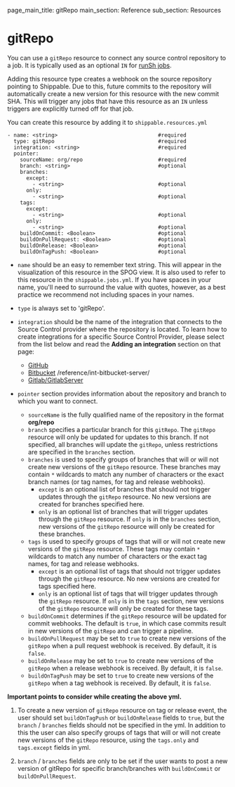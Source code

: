 page_main_title: gitRepo
main_section: Reference
sub_section: Resources

# gitRepo


You can use a `gitRepo` resource to connect any source control repository to a job. It is typically used as an optional `IN` for [runSh jobs](job-runsh/).

Adding this resource type creates a webhook on the source repository pointing to Shippable. Due to this, future commits to the repository will automatically create a new version for this resource with the new commit SHA. This will trigger any jobs that have this resource as an `IN` unless triggers are explicitly turned off for that job.

You can create this resource by adding it to `shippable.resources.yml`
```
- name: <string>                                #required
  type: gitRepo                                 #required
  integration: <string>                         #required
  pointer:
    sourceName: org/repo                        #required
    branch: <string>                            #optional
    branches:
      except:
        - <string>                              #optional
      only:
        - <string>                              #optional
    tags:
      except:
        - <string>                              #optional
      only:
        - <string>                              #optional
    buildOnCommit: <Boolean>                    #optional
    buildOnPullRequest: <Boolean>               #optional
    buildOnRelease: <Boolean>                   #optional
    buildOnTagPush: <Boolean>                   #optional
```

* `name` should be an easy to remember text string. This will appear in the visualization of this resource in the SPOG view. It is also used to refer to this resource in the `shippable.jobs.yml`.  If you have spaces in your name, you'll need to surround the value with quotes, however, as a best practice we recommend not including spaces in your names.

* `type` is always set to 'gitRepo'.

* `integration` should be the name of the integration that connects to the Source Control provider where the repository is located. To learn how to create integrations for a specific Source Control Provider, please select from the list below and read the **Adding an integration** section on that page:

    - [GitHub](int-github/)
    - [Bitbucket](int-bitbucket/)
/reference/int-bitbucket-server/
    - [Gitlab/GitlabServer](int-gitlab/)

* `pointer` section provides information about the repository and branch to which you want to connect.
    * `sourceName` is the fully qualified name of the repository in the format **org/repo**
    * `branch` specifies a particular branch for this `gitRepo`.  The `gitRepo` resource will only be updated for updates to this branch. If not specified, all branches will update the `gitRepo`, unless restrictions are specified in the `branches` section.
    * `branches` is used to specify groups of branches that will or will not create new versions of the `gitRepo` resource.  These branches may contain `*` wildcards to match any number of characters or the exact branch names (or tag names, for tag and release webhooks).
        * `except` is an optional list of branches that should not trigger updates through the `gitRepo` resource.  No new versions are created for branches specified here.
        * `only` is an optional list of branches that will trigger updates through the `gitRepo` resource.  If `only` is in the `branches` section, new versions of the `gitRepo` resource will only be created for these branches.
    * `tags` is used to specify groups of tags that will or will not create new versions of the `gitRepo` resource.  These tags may contain `*` wildcards to match any number of characters or the exact tag names, for tag and release webhooks.
        * `except` is an optional list of tags that should not trigger updates through the `gitRepo` resource.  No new versions are created for tags specified here.
        * `only` is an optional list of tags that will trigger updates through the `gitRepo` resource.  If `only` is in the `tags` section, new versions of the `gitRepo` resource will only be created for these tags.
    * `buildOnCommit` determines if the `gitRepo` resource will be updated for commit webhooks.  The default is `true`, in which case commits result in new versions of the `gitRepo` and can trigger a pipeline.
    * `buildOnPullRequest` may be set to `true` to create new versions of the `gitRepo` when a pull request webhook is received.  By default, it is `false`.
    * `buildOnRelease` may be set to `true` to create new versions of the `gitRepo` when a release webhook is received.  By default, it is `false`.
    * `buildOnTagPush` may be set to `true` to create new versions of the `gitRepo` when a tag webhook is received. By default, it is `false`.

**Important points to consider while creating the above yml.**

  1. To create a new version of `gitRepo` resource on tag or release event, the user should set `buildOnTagPush` or `buildOnRelease` fields to `true`, but the `branch` / `branches` fields should not be specified in the yml. In addition to this the user can also specify groups of tags that will or will not create new versions of the `gitRepo` resource, using the `tags.only` and `tags.except` fields in yml.

  2. `branch` / `branches` fields are only to be set if the user wants to post a new version of gitRepo for specific branch/branches with `buildOnCommit` or `buildOnPullRequest`.
